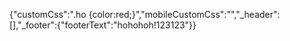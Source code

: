 {"customCss":".ho {color:red;}","mobileCustomCss":"","_header":[],"_footer":{"footerText":"hohohoh!123123"}}